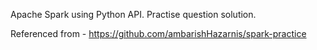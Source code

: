 
Apache Spark using Python API.
Practise question solution.

Referenced from - https://github.com/ambarishHazarnis/spark-practice